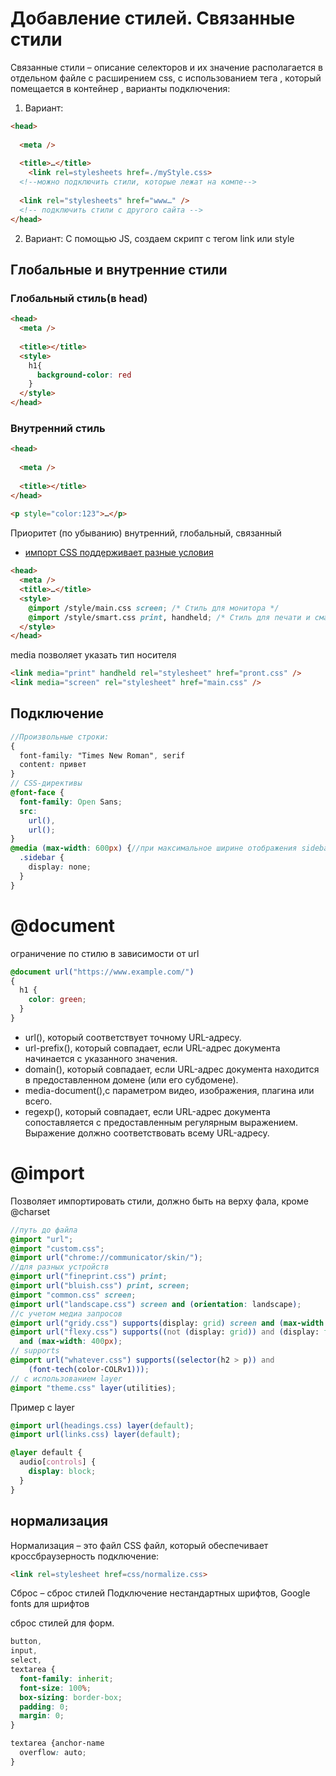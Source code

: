 <!-- Добавление стилей ----------------------------------------------------------------------------------------------------------------------->

# Добавление стилей. Связанные стили

Связанные стили – описание селекторов и их значение располагается в отдельном файле с расширением css, с использованием тега <link>, который помещается в контейнер <head>, варианты подключения:

1. Вариант:

```html
<head>
   
  <meta />
   
  <title>…</title>
    <link rel=stylesheets href=./myStyle.css>
  <!--можно подключить стили, которые лежат на компе-->
   
  <link rel="stylesheets" href="www…" />
  <!-- подключить стили с другого сайта -->
</head>
```

2. Вариант:
   С помощью JS, создаем скрипт с тегом link или style

## Глобальные и внутренние стили

### Глобальный стиль(в head)

```html
<head>
  <meta />
   
  <title></title>
  <style>
    h1{
      background-color: red
    }       
  </style>
</head>
```

### Внутренний стиль

```html
<head>
   
  <meta />
   
  <title></title>
</head>
   
<p style="color:123">…</p>
```

Приоритет (по убыванию) внутренний, глобальный, связанный

- [импорт CSS поддерживает разные условия](./at-rules.md/#import)

```html
<head>
  <meta />
  <title>…</title>
  <style>
    @import /style/main.css screen; /* Стиль для монитора */
    @import /style/smart.css print, handheld; /* Стиль для печати и смартфона */
  </style>
</head>
```

media позволяет указать тип носителя

```html
<link media="print" handheld rel="stylesheet" href="pront.css" />
<link media="screen" rel="stylesheet" href="main.css" />
```

## Подключение

```scss
//Произвольные строки:
{
  font-family: "Times New Roman", serif
  content: привет
}
// CSS-директивы
@font-face {
  font-family: Open Sans;
  src:
    url(),
    url();
}
@media (max-width: 600px) {//при максимальное ширине отображения sidebar скроется
  .sidebar {
    display: none;
  }
}

```

<!-- @document ------------------------------------------------------------------------------------------------------------------------------->

# @document

ограничение по стилю в зависимости от url

```scss
@document url("https://www.example.com/")
{
  h1 {
    color: green;
  }
}
```

- url(), который соответствует точному URL-адресу.
- url-prefix(), который совпадает, если URL-адрес документа начинается с указанного значения.
- domain(), который совпадает, если URL-адрес документа находится в предоставленном домене (или его субдомене).
- media-document(),с параметром видео, изображения, плагина или всего.
- regexp(), который совпадает, если URL-адрес документа сопоставляется с предоставленным регулярным выражением. Выражение должно соответствовать всему URL-адресу.

<!-- @import --------------------------------------------------------------------------------------------------------------------------------->

# @import

Позволяет импортировать стили, должно быть на верху фала, кроме @charset

```scss
//путь до файла
@import "url";
@import "custom.css";
@import url("chrome://communicator/skin/");
//для разных устройств
@import url("fineprint.css") print;
@import url("bluish.css") print, screen;
@import "common.css" screen;
@import url("landscape.css") screen and (orientation: landscape);
//с учетом медиа запросов
@import url("gridy.css") supports(display: grid) screen and (max-width: 400px);
@import url("flexy.css") supports((not (display: grid)) and (display: flex)) screen
  and (max-width: 400px);
// supports
@import url("whatever.css") supports((selector(h2 > p)) and
    (font-tech(color-COLRv1)));
// c использованием layer
@import "theme.css" layer(utilities);
```

Пример с layer

```scss
@import url(headings.css) layer(default);
@import url(links.css) layer(default);

@layer default {
  audio[controls] {
    display: block;
  }
}
```

## нормализация

Нормализация – это файл CSS файл, который обеспечивает кроссбраузерность подключение:

```html
<link rel=stylesheet href=css/normalize.css>
```

Сброс – сброс стилей
Подключение нестандартных шрифтов, Google fonts для шрифтов

сброс стилей для форм.

```scss
button,
input,
select,
textarea {
  font-family: inherit;
  font-size: 100%;
  box-sizing: border-box;
  padding: 0;
  margin: 0;
}

textarea {anchor-name
  overflow: auto;
}
```
